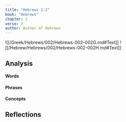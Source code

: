 ```yaml
---
title: "Hebrews 2:2"
book: "Hebrews"
chapter: 2
verse: 2
author: Author of Hebrews
---
```

![[/Greek/Hebrews/002/Hebrews-002-002G.md#Text]]
![[/Hebrew/Hebrews/002/Hebrews-002-002H.md#Text]]

## Analysis

#### Words

#### Phrases

#### Concepts

## Reflections
